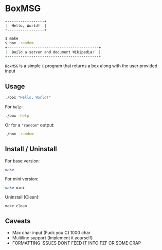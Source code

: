 # BoxMSG

```
+-----------------+
|  Hello, World!  |
+-----------------+
```


```bash
$ make
$ box -random
+------------------------------------------+
|  Build a server and document Wikipedia!  |
+------------------------------------------+
```

`BoxMSG` is a simple `C` program that returns a box along with the user provided input

## Usage
```bash
./box "Hello, World!"
```
For `help`:
```bash
./box -help
```
Or for a `"random"` output:
```bash
./box -random
```

## Install / Uninstall
For base version:
```bash
make
```
For mini version:
```bash
make mini
```
Uninstall (Clean):
```
make clean
```

## Caveats
 - Max char input (Fuck you C) 1000 char
 - Multiline support (Implement it yourself)
 - FORMATTING ISSUES DONT FEED IT INTO FZF OR SOME CRAP
